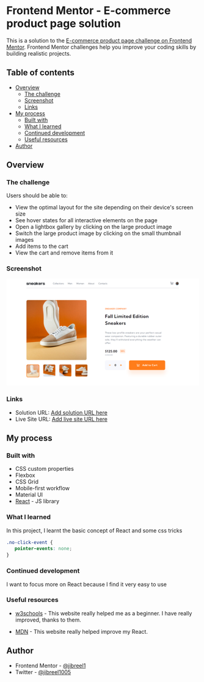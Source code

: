 # Frontend Mentor - E-commerce product page solution

This is a solution to the [E-commerce product page challenge on Frontend Mentor](https://www.frontendmentor.io/challenges/ecommerce-product-page-UPsZ9MJp6). Frontend Mentor challenges help you improve your coding skills by building realistic projects.

## Table of contents

-  [Overview](#overview)
   -  [The challenge](#the-challenge)
   -  [Screenshot](#screenshot)
   -  [Links](#links)
-  [My process](#my-process)
   -  [Built with](#built-with)
   -  [What I learned](#what-i-learned)
   -  [Continued development](#continued-development)
   -  [Useful resources](#useful-resources)
-  [Author](#author)

## Overview

### The challenge

Users should be able to:

-  View the optimal layout for the site depending on their device's screen size
-  See hover states for all interactive elements on the page
-  Open a lightbox gallery by clicking on the large product image
-  Switch the large product image by clicking on the small thumbnail images
-  Add items to the cart
-  View the cart and remove items from it

### Screenshot

![Desktop View](./e-commerce.png)

### Links

-  Solution URL: [Add solution URL here](https://github.com/jibreel1/e-commerce-page)
-  Live Site URL: [Add live site URL here](https://e-commerce-app-page.netlify.app)

## My process

### Built with

-  CSS custom properties
-  Flexbox
-  CSS Grid
-  Mobile-first workflow
-  Material UI
-  [React](https://reactjs.org/) - JS library

### What I learned

In this project, I learnt the basic concept of React and some css tricks

```css
.no-click-event {
   pointer-events: none;
}
```

### Continued development

I want to focus more on React because I find it very easy to use

### Useful resources

-  [w3schools](https://www.w3schools.com) - This website really helped me as a beginner. I have really improved, thanks to them.

-  [MDN](https://developer.mozilla.org/en-US/) - This website really helped improve my React.

## Author

-  Frontend Mentor - [@jibreel1](https://www.frontendmentor.io/profile/jibreel1)
-  Twitter - [@jibreel1005](https://www.twitter.com/jibreel1005)
